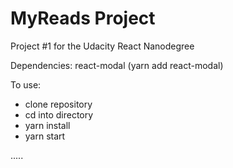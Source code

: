# MyReads Project

Project #1 for the Udacity React Nanodegree

Dependencies: react-modal (yarn add react-modal)

To use:

- clone repository
- cd into directory
- yarn install
- yarn start

.....
